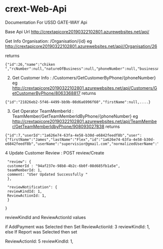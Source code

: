 # crext-Web-Api
Documentation For USSD GATE-WAY Api 

Base Api Url http://crextapicore20190322102801.azurewebsites.net/api/

Get Info Organisation:  /Organisation/{id}
eg http://crextapicore20190322102801.azurewebsites.net/api//Organisation/26

returns 
```
{"id":26,"name":"chiken ","rcNumber":null,"natureOfBusiness":null,"phoneNumber":null,"businessAddress":null,....}
```

2. Get Customer Info : /Customers/GetCustomerByPhone/{phoneNumber}
eg http://crextapicore20190322102801.azurewebsites.net/api/Customers/GetCustomerByPhone/8063368817
returns 
```
{"id":"21826eb2-5f46-4499-bb9b-08d6a6996f60","firstName":null,....}
```

3. Get Operator TeamMemberId : TeamMember/GetTeamMemberIdByPhone/{phoneNumber}
eg http://crextapicore20190322102801.azurewebsites.net/api/TeamMember/GetTeamMemberIdbyPhone/908093027838
returns 

```
{"id":7,"userId":"1a626e74-63fa-4e58-b30d-e6842feedf8b","user":{"firstName":"James","lastName":"Flex","id":"1a626e74-63fa-4e58-b30d-e6842feedf8b","userName":"supervisior@gmail.com","normalizedUserName":"SUPERVISIOR@GMAIL.COM","email":"supervisior@gmail.com","normalizedEmail":"SUPERVISIOR@GMAIL.COM","
```

4 Update Customer Review : POST   review/Create
``` {
 "review": {
 customerId : "94af237e-98b8-4b2c-6b0f-08d685fb1a5e",
 teamMemberId: 1,
 comment: "USer Updated Successfully "
 },
 
 "reviewNotification": {
 reviewKindId: 1,
 ReviewActionId: 1,
 }
 
}
```
reviewKindId and ReviewActionId values 

if AddPayment was Selected  then Set
ReviewActionId: 3 
reviewKindId: 1,
else If Report was Selected then set

ReviewActionId: 5 
reviewKindId: 1,
